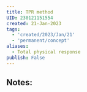 ```yaml
---
title: TPR method
UID: 230121151554
created: 21-Jan-2023
tags:
  - 'created/2023/Jan/21'
  - 'permanent/concept'
aliases:
  - Total physical response
publish: False
---
```

## Notes:




